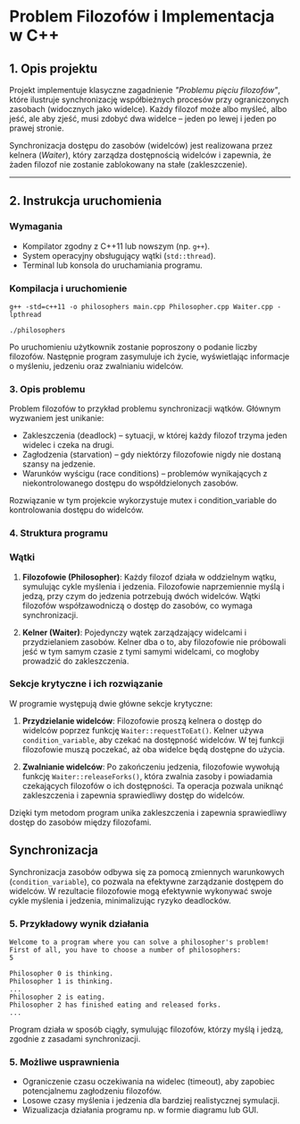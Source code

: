 # **Problem Filozofów i Implementacja w C++**

## **1. Opis projektu**
Projekt implementuje klasyczne zagadnienie *"Problemu pięciu filozofów"*, które ilustruje synchronizację współbieżnych procesów przy ograniczonych zasobach (widocznych jako widelce). Każdy filozof może albo myśleć, albo jeść, ale aby zjeść, musi zdobyć dwa widelce – jeden po lewej i jeden po prawej stronie.

Synchronizacja dostępu do zasobów (widelców) jest realizowana przez kelnera (*Waiter*), który zarządza dostępnością widelców i zapewnia, że żaden filozof nie zostanie zablokowany na stałe (zakleszczenie).

---

## **2. Instrukcja uruchomienia**
### **Wymagania**
- Kompilator zgodny z C++11 lub nowszym (np. `g++`).
- System operacyjny obsługujący wątki (`std::thread`).
- Terminal lub konsola do uruchamiania programu.

### **Kompilacja i uruchomienie**
```bash1
g++ -std=c++11 -o philosophers main.cpp Philosopher.cpp Waiter.cpp -lpthread

./philosophers
```
Po uruchomieniu użytkownik zostanie poproszony o podanie liczby filozofów. Następnie program zasymuluje ich życie, wyświetlając informacje o myśleniu, jedzeniu oraz zwalnianiu widelców.

### **3. Opis problemu**
Problem filozofów to przykład problemu synchronizacji wątków. Głównym wyzwaniem jest unikanie:

- Zakleszczenia (deadlock) – sytuacji, w której każdy filozof trzyma jeden widelec i czeka na drugi.
- Zagłodzenia (starvation) – gdy niektórzy filozofowie nigdy nie dostaną szansy na jedzenie.
- Warunków wyścigu (race conditions) – problemów wynikających z niekontrolowanego dostępu do współdzielonych zasobów.

Rozwiązanie w tym projekcie wykorzystuje mutex i condition_variable do kontrolowania dostępu do widelców.

### **4. Struktura programu**
### Wątki

1. **Filozofowie (Philosopher)**:
   Każdy filozof działa w oddzielnym wątku, symulując cykle myślenia i jedzenia. Filozofowie naprzemiennie myślą i jedzą, przy czym do jedzenia potrzebują dwóch widelców. Wątki filozofów współzawodniczą o dostęp do zasobów, co wymaga synchronizacji.

2. **Kelner (Waiter)**:
   Pojedynczy wątek zarządzający widelcami i przydzielaniem zasobów. Kelner dba o to, aby filozofowie nie próbowali jeść w tym samym czasie z tymi samymi widelcami, co mogłoby prowadzić do zakleszczenia.

### Sekcje krytyczne i ich rozwiązanie

W programie występują dwie główne sekcje krytyczne:

1. **Przydzielanie widelców**:
   Filozofowie proszą kelnera o dostęp do widelców poprzez funkcję `Waiter::requestToEat()`. Kelner używa `condition_variable`, aby czekać na dostępność widelców. W tej funkcji filozofowie muszą poczekać, aż oba widelce będą dostępne do użycia.

2. **Zwalnianie widelców**:
   Po zakończeniu jedzenia, filozofowie wywołują funkcję `Waiter::releaseForks()`, która zwalnia zasoby i powiadamia czekających filozofów o ich dostępności. Ta operacja pozwala uniknąć zakleszczenia i zapewnia sprawiedliwy dostęp do widelców.

Dzięki tym metodom program unika zakleszczenia i zapewnia sprawiedliwy dostęp do zasobów między filozofami.

## Synchronizacja

Synchronizacja zasobów odbywa się za pomocą zmiennych warunkowych (`condition_variable`), co pozwala na efektywne zarządzanie dostępem do widelców. W rezultacie filozofowie mogą efektywnie wykonywać swoje cykle myślenia i jedzenia, minimalizując ryzyko deadlocków.

### **5. Przykładowy wynik działania**

```bash2
Welcome to a program where you can solve a philosopher's problem!
First of all, you have to choose a number of philosophers:
5

Philosopher 0 is thinking.
Philosopher 1 is thinking.
...
Philosopher 2 is eating.
Philosopher 2 has finished eating and released forks.
...
```

Program działa w sposób ciągły, symulując filozofów, którzy myślą i jedzą, zgodnie z zasadami synchronizacji.

### **5. Możliwe usprawnienia**

- Ograniczenie czasu oczekiwania na widelec (timeout), aby zapobiec potencjalnemu zagłodzeniu filozofów.
- Losowe czasy myślenia i jedzenia dla bardziej realistycznej symulacji.
- Wizualizacja działania programu np. w formie diagramu lub GUI.

